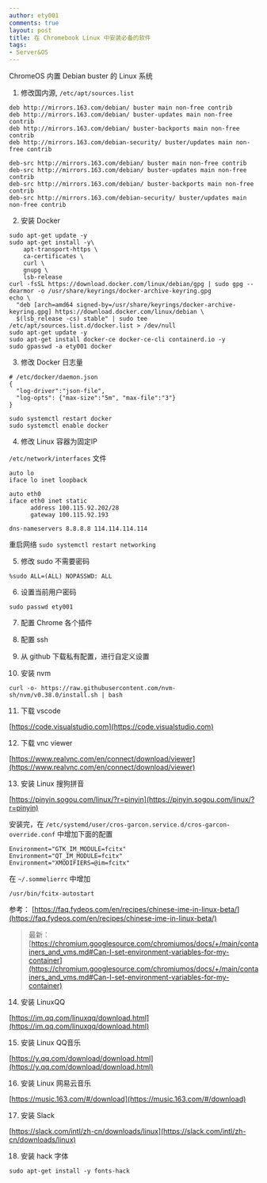 ```yaml
---
author: ety001
comments: true
layout: post
title: 在 Chromebook Linux 中安装必备的软件
tags:
- Server&OS
---
```


ChromeOS 内置 Debian buster 的 Linux 系统

1. 修改国内源, `/etc/apt/sources.list`
```
deb http://mirrors.163.com/debian/ buster main non-free contrib
deb http://mirrors.163.com/debian/ buster-updates main non-free contrib
deb http://mirrors.163.com/debian/ buster-backports main non-free contrib
deb http://mirrors.163.com/debian-security/ buster/updates main non-free contrib

deb-src http://mirrors.163.com/debian/ buster main non-free contrib
deb-src http://mirrors.163.com/debian/ buster-updates main non-free contrib
deb-src http://mirrors.163.com/debian/ buster-backports main non-free contrib
deb-src http://mirrors.163.com/debian-security/ buster/updates main non-free contrib
```

2. 安装 Docker
```
sudo apt-get update -y
sudo apt-get install -y\
    apt-transport-https \
    ca-certificates \
    curl \
    gnupg \
    lsb-release
curl -fsSL https://download.docker.com/linux/debian/gpg | sudo gpg --dearmor -o /usr/share/keyrings/docker-archive-keyring.gpg
echo \
  "deb [arch=amd64 signed-by=/usr/share/keyrings/docker-archive-keyring.gpg] https://download.docker.com/linux/debian \
  $(lsb_release -cs) stable" | sudo tee /etc/apt/sources.list.d/docker.list > /dev/null
sudo apt-get update -y
sudo apt-get install docker-ce docker-ce-cli containerd.io -y
sudo gpasswd -a ety001 docker
```

3. 修改 Docker 日志量

```
# /etc/docker/daemon.json
{
  "log-driver":"json-file",
  "log-opts": {"max-size":"5m", "max-file":"3"}
}
```

```
sudo systemctl restart docker
sudo systemctl enable docker
```

4. 修改 Linux 容器为固定IP

`/etc/network/interfaces` 文件

```
auto lo
iface lo inet loopback

auto eth0
iface eth0 inet static
      address 100.115.92.202/28
      gateway 100.115.92.193

dns-nameservers 8.8.8.8 114.114.114.114
```

重启网络 `sudo systemctl restart networking`

5. 修改 sudo 不需要密码

```
%sudo ALL=(ALL) NOPASSWD: ALL
```

6. 设置当前用户密码

```
sudo passwd ety001
```

7. 配置 Chrome 各个插件

8. 配置 ssh

9. 从 github 下载私有配置，进行自定义设置

10. 安装 nvm

```
curl -o- https://raw.githubusercontent.com/nvm-sh/nvm/v0.38.0/install.sh | bash
```

11. 下载 vscode

[https://code.visualstudio.com](https://code.visualstudio.com)

12. 下载 vnc viewer

[https://www.realvnc.com/en/connect/download/viewer](https://www.realvnc.com/en/connect/download/viewer)

13. 安装 Linux 搜狗拼音

[https://pinyin.sogou.com/linux/?r=pinyin](https://pinyin.sogou.com/linux/?r=pinyin)

安装完，在 `/etc/systemd/user/cros-garcon.service.d/cros-garcon-override.conf` 中增加下面的配置

```
Environment="GTK_IM_MODULE=fcitx"
Environment="QT_IM_MODULE=fcitx"
Environment="XMODIFIERS=@im=fcitx"
```

在 `~/.sommelierrc` 中增加

```
/usr/bin/fcitx-autostart
```

参考： [https://faq.fydeos.com/en/recipes/chinese-ime-in-linux-beta/](https://faq.fydeos.com/en/recipes/chinese-ime-in-linux-beta/)

> 最新： [https://chromium.googlesource.com/chromiumos/docs/+/main/containers_and_vms.md#Can-I-set-environment-variables-for-my-container](https://chromium.googlesource.com/chromiumos/docs/+/main/containers_and_vms.md#Can-I-set-environment-variables-for-my-container)

14. 安装 LinuxQQ

[https://im.qq.com/linuxqq/download.html](https://im.qq.com/linuxqq/download.html)

15. 安装 Linux QQ音乐

[https://y.qq.com/download/download.html](https://y.qq.com/download/download.html)

16. 安装 Linux 网易云音乐

[https://music.163.com/#/download](https://music.163.com/#/download)

17. 安装 Slack

[https://slack.com/intl/zh-cn/downloads/linux](https://slack.com/intl/zh-cn/downloads/linux)

18. 安装 hack 字体

```
sudo apt-get install -y fonts-hack
```
